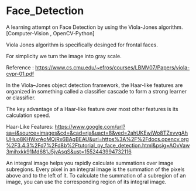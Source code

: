 # Face_Detection
A learning attempt on Face Detection by using the Viola-Jones algorithm. [Computer-Vision , OpenCV-Python]


Viola Jones algorithm is specifically desinged for frontal faces.


For simplicity we turn the image into gray scale.

Reference : https://www.cs.cmu.edu/~efros/courses/LBMV07/Papers/viola-cvpr-01.pdf

In the Viola–Jones object detection framework, the Haar-like features are organized in something called a classifier cascade to form a strong learner or classifier. 

The key advantage of a Haar-like feature over most other features is its calculation speed.

Haar-Like Features: https://www.google.com/url?sa=i&source=images&cd=&cad=rja&uact=8&ved=2ahUKEwiWo8TZxvvgAhUHuo8KHWxrAoMQjRx6BAgBEAU&url=https%3A%2F%2Fdocs.opencv.org%2F3.4.3%2Fd7%2Fd8b%2Ftutorial_py_face_detection.html&psig=AOvVaw3mihxkk91Md681J5jvAsqS&ust=1552443994732116

An integral image helps you rapidly calculate summations over image subregions. 
Every pixel in an integral image is the summation of the pixels above and to the left of it. 
To calculate the summation of a subregion of an image, you can use the corresponding region of its integral image.
